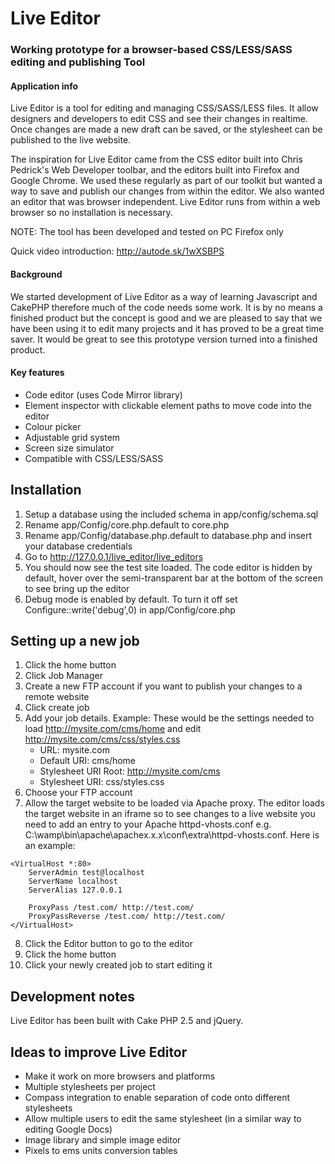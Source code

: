 # Live Editor
### Working prototype for a browser-based CSS/LESS/SASS editing and publishing Tool

#### Application info
Live Editor is a tool for editing and managing CSS/SASS/LESS files. It allow designers and developers to edit CSS and see their changes in realtime. Once changes are made a new draft can be saved, or the stylesheet can be published to the live website.

The inspiration for Live Editor came from the CSS editor built into Chris Pedrick's Web Developer toolbar, and the editors built into Firefox and Google Chrome. We used these regularly as part of our toolkit but wanted a way to save and publish our changes from within the editor. We also wanted an editor that was browser independent. Live Editor runs from within a web browser so no installation is necessary.

NOTE: The tool has been developed and tested on PC Firefox only

Quick video introduction: http://autode.sk/1wXSBPS

#### Background
We started development of Live Editor as a way of learning Javascript and CakePHP therefore much of the code needs some work. It is by no means a finished product but the concept is good and we are pleased to say that we have been using it to edit many projects and it has proved to be a great time saver. It would be great to see this prototype version turned into a finished product.

#### Key features
- Code editor (uses Code Mirror library)
- Element inspector with clickable element paths to move code into the editor
- Colour picker
- Adjustable grid system
- Screen size simulator
- Compatible with CSS/LESS/SASS

## Installation
1. Setup a database using the included schema in app/config/schema.sql
2. Rename app/Config/core.php.default to core.php
3. Rename app/Config/database.php.default to database.php and insert your database credentials
5. Go to http://127.0.0.1/live_editor/live_editors
6. You should now see the test site loaded. The code editor is hidden by default, hover over the semi-transparent bar at the bottom of the screen to see bring up the editor
7. Debug mode is enabled by default. To turn it off set Configure::write('debug',0) in app/Config/core.php


## Setting up a new job
1. Click the home button
2. Click Job Manager
3. Create a new FTP account if you want to publish your changes to a remote website
4. Click create job
5. Add your job details. Example: These would be the settings needed to load http://mysite.com/cms/home and edit http://mysite.com/cms/css/styles.css
    - URL: 			        mysite.com
    - Default URI: 		    cms/home
    - Stylesheet URI Root: 	http://mysite.com/cms
    - Stylesheet URI:		css/styles.css
6. Choose your FTP account
7. Allow the target website to be loaded via Apache proxy. The editor loads the target website in an iframe so to see changes to a live website you need to add an entry to your Apache httpd-vhosts.conf e.g.
C:\wamp\bin\apache\apachex.x.x\conf\extra\httpd-vhosts.conf. Here is an example:

```
<VirtualHost *:80> 
    ServerAdmin test@localhost
    ServerName localhost
    ServerAlias 127.0.0.1
    
    ProxyPass /test.com/ http://test.com/
    ProxyPassReverse /test.com/ http://test.com/
</VirtualHost>
```
8. Click the Editor button to go to the editor
9. Click the home button
10. Click your newly created job to start editing it

## Development notes
Live Editor has been built with Cake PHP 2.5 and jQuery.

## Ideas to improve Live Editor
- Make it work on more browsers and platforms
- Multiple stylesheets per project
- Compass integration to enable separation of code onto different stylesheets
- Allow multiple users to edit the same stylesheet (in a similar way to editing Google Docs)
- Image library and simple image editor
- Pixels to ems units conversion tables

